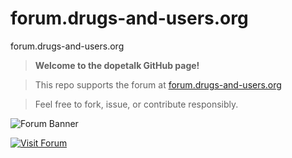 # forum.drugs-and-users.org

forum.drugs-and-users.org

> **Welcome to the dopetalk GitHub page!**

> This repo supports the forum at [forum.drugs-and-users.org](https://forum.drugs-and-users.org/)

> Feel free to fork, issue, or contribute responsibly.

![Forum Banner](./assets/forum-banner.png)

[![Visit Forum](https://img.shields.io/badge/Forum-Live-blue)](https://forum.drugs-and-users.org)

